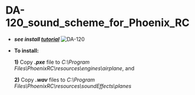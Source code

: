 # DA-120_sound_scheme_for_Phoenix_RC
  * ***see install [tutorial](#Tutorial)***
![DA-120](https://cdn.shopify.com/s/files/1/0826/8595/products/DA-120_1024x1024.jpg?v=1431524674)

<a id="Tutorial"></a>
 * **To install:**
 
   **1)** Copy ***.pxe*** file to *C:\Program Files\PhoenixRC\resources\engines\airplane*, and 
   
   **2)** Copy ***.wav*** files to *C:\Program Files\PhoenixRC\resources\soundEffects\planes*
